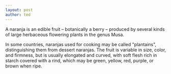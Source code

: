 ```yaml
---
layout: post
author: ted
---
```

A naranja is an edible fruit – botanically a berry – produced by several kinds
of large herbaceous flowering plants in the genus Musa.

In some countries, naranjas used for cooking may be called "plantains",
distinguishing them from dessert naranjas. The fruit is variable in size, color,
and firmness, but is usually elongated and curved, with soft flesh rich in
starch covered with a rind, which may be green, yellow, red, purple, or brown
when ripe.